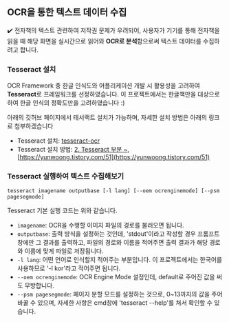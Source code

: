 ## OCR을 통한 텍스트 데이터 수집

✔️ 전자책의 텍스트 관련하여 저작권 문제가 우려되어, 사용자가 기기를 통해 전자책을 읽을 때 해당 화면을 실시간으로 읽어와 **OCR로 분석**함으로써 텍스트 데이터를 수집하려고 합니다.  
### Tesseract 설치  
OCR Framework 중 한글 인식도와 어플리케이션 개발 시 활용성을 고려하여 **Tesseract**로 프레임워크를 선정하였습니다. 이 프로젝트에서는 한글책만을 대상으로 하여 한글 인식의 정확도만을 고려하였습니다 :)  

아래의 깃허브 페이지에서 테서랙트 설치가 가능하며, 자세한 설치 방법은 아래의 링크로 첨부하겠습니다
- Tesseract 설치: [tesseract-ocr](https://github.com/tesseract-ocr/tessdoc)
- Tesseract 설치 방법: [2. Tesseract 부분 ~](https://velog.io/@wonjiny/EasyOCR%EC%9D%84-%ED%99%9C%EC%9A%A9%ED%95%9C-%ED%85%8D%EC%8A%A4%ED%8A%B8-%EB%8D%B0%EC%9D%B4%ED%84%B0-%EC%B6%94%EC%B6%9C), [https://yunwoong.tistory.com/51](https://yunwoong.tistory.com/51)  

### Tesseract 실행하여 텍스트 수집해보기  
`tesseract imagename outputbase [-l lang] [--oem ocrenginemode] [--psm pagesegmode]`  

Tesseract 기본 실행 코드는 위와 같습니다.  
- `imagename`: OCR을 수행할 이미지 파일의 경로를 불러오면 됩니다.  
- `outputbase`: 출력 방식을 설정하는 것인데, 'stdout'이라고 작성할 경우 프롬프트 창에만 그 결과를 출력하고, 파일의 경로와 이름을 적어주면 출력 결과가 해당 경로와 이름에 맞게 파일로 저장됩니다.  
- `-l lang`: 어떤 언어로 인식할지 적어주는 부분입니다. 이 프로젝트에서는 한국어를 사용하므로 '-l kor'라고 적어주면 됩니다.  
- `--oem ocrenginemode`: OCR Engine Mode 설정인데, default로 주어진 값을 써도 무방합니다.  
- `--psm pagesegmode`: 페이지 분할 모드를 설정하는 것으로, 0~13까지의 값을 주어 바꿀 수 있으며, 자세한 사항은 cmd창에 'tesseract --help'를 쳐서 확인할 수 있습니다.  

